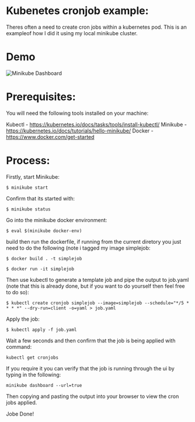 # Kubenetes cronjob example:

Theres often a need to create cron jobs within a kubernetes pod. This is an exampleof how I did it using my local minikube cluster.

# Demo

![Minikube Dashboard](/images/images/minikube_dashboard.png)


# Prerequisites:

You will need the following tools installed on your machine:

Kubectl - https://kubernetes.io/docs/tasks/tools/install-kubectl/
Minikube - https://kubernetes.io/docs/tutorials/hello-minikube/
Docker - https://www.docker.com/get-started

# Process:

Firstly, start Minikube:

```console
$ minikube start
```

Confirm that its started with:

```console
$ minikube status
```

Go into the minikube docker environment:

```console
$ eval $(minikube docker-env)
```

build then run the dockerfile, if running from the current diretory you just need to do the following (note i tagged my image simplejob:

```console
$ docker build . -t simplejob

$ docker run -it simplejob
```

Then use kubectl to generate a template job and pipe the output to job.yaml (note that this is already done, but if you want to do yourself then feel free to do so):

```console
$ kubectl create cronjob simplejob --image=simplejob --schedule="*/5 * * * *" --dry-run=client -o=yaml > job.yaml
```

Apply the job:
```console
$ kubectl apply -f job.yaml 
```

Wait a few seconds and then confirm that the job is being applied with command:

```console
kubectl get cronjobs
```

If you require it you can verify that the job is running through the ui by typing in the following:

```console
minikube dashboard --url=true
```

Then copying and pasting the output into your browser to view the cron jobs applied.

Jobe Done!
